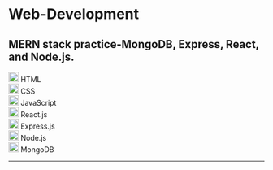# Web-Development
MERN stack practice-MongoDB, Express, React, and Node.js.
---

<img src="https://cdn.simpleicons.org/html5/E34F26" height="20"/> HTML  
<img src="https://cdn.simpleicons.org/css3/1572B6" height="20"/> CSS  
<img src="https://cdn.simpleicons.org/javascript/F7DF1E" height="20"/> JavaScript  
<img src="https://cdn.simpleicons.org/react/61DAFB" height="20"/> React.js  
<img src="https://cdn.simpleicons.org/express/000000" height="20"/> Express.js  
<img src="https://cdn.simpleicons.org/nodedotjs/339933" height="20"/> Node.js  
<img src="https://cdn.simpleicons.org/mongodb/47A248" height="20"/> MongoDB  

---
